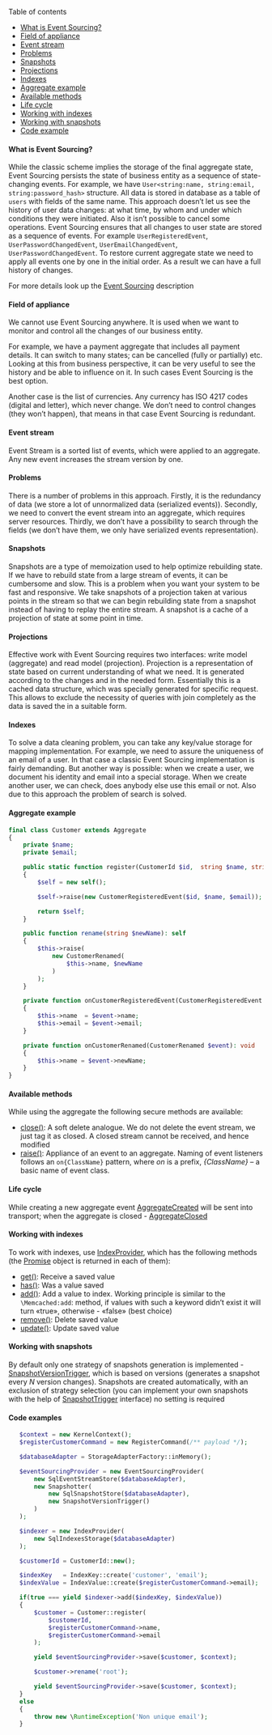 Table of contents
* [What is Event Sourcing?](https://github.com/mmasiukevich/service-bus/blob/master/doc/en_event_sourcing.md#what-is-event-sourcing)
* [Field of appliance](https://github.com/mmasiukevich/service-bus/blob/master/doc/en_event_sourcing.md#field-of-appliance)
* [Event stream](https://github.com/mmasiukevich/service-bus/blob/master/doc/en_event_sourcing.md#event-stream)
* [Problems](https://github.com/mmasiukevich/service-bus/blob/master/doc/en_event_sourcing.md#problems)
* [Snapshots](https://github.com/mmasiukevich/service-bus/blob/master/doc/en_event_sourcing.md#snapshots)
* [Projections](https://github.com/mmasiukevich/service-bus/blob/master/doc/en_event_sourcing.md#projections)
* [Indexes](https://github.com/mmasiukevich/service-bus/blob/master/doc/en_event_sourcing.md#indexes)
* [Aggregate example](https://github.com/mmasiukevich/service-bus/blob/master/doc/en_event_sourcing.md#aggregate-example)
* [Available methods](https://github.com/mmasiukevich/service-bus/blob/master/doc/en_event_sourcing.md#available-methods)
* [Life cycle](https://github.com/mmasiukevich/service-bus/blob/master/doc/en_event_sourcing.md#life-cycle)
* [Working with indexes](https://github.com/mmasiukevich/service-bus/blob/master/doc/en_event_sourcing.md#working-with-indexes)
* [Working with snapshots](https://github.com/mmasiukevich/service-bus/blob/master/doc/en_event_sourcing.md#working-with-snapshots)
* [Code example](https://github.com/mmasiukevich/service-bus/blob/master/doc/en_event_sourcing.md#code-examples)

#### What is Event Sourcing?
While the classic scheme implies the storage of the final aggregate state, Event Sourcing persists the state of business entity as a sequence of state-changing events. For example, we have ```User<string:name, string:email, string:password_hash>``` structure. All data is stored in database as a table of ```users``` with fields of the same name. This approach doesn’t let us see the history of user data changes: at what time, by whom and under which conditions they were initiated. Also it isn’t possible to cancel some operations. Event Sourcing ensures that all changes to user state are stored as a sequence of events. For example ```UserRegisteredEvent```, ```UserPasswordChangedEvent```, ```UserEmailChangedEvent```, ```UserPasswordChangedEvent```. To restore current aggregate state we need to apply all events one by one in the initial order. As a result we can have a full history of changes.

For more details look up the [Event Sourcing](https://microservices.io/patterns/data/event-sourcing.html) description

#### Field of appliance
We cannot use Event Sourcing anywhere. It is used when we want to monitor and control all the changes of our business entity.

For example, we have a payment aggregate that includes all payment details. It can switch to many states; can be cancelled (fully or partially) etc. Looking at this from business perspective, it can be very useful to see the history and be able to influence on it. In such cases Event Sourcing is the best option.

Another case is the list of currencies. Any currency has ISO 4217 codes (digital and letter), which never change. We don’t need to control changes (they won’t happen), that means in that case Event Sourcing is redundant.

#### Event stream
Event Stream is a sorted list of events, which were applied to an aggregate. Any new event increases the stream version by one.

#### Problems
There is a number of problems in this approach. Firstly, it is the redundancy of data (we store a lot of unnormalized data (serialized events)). Secondly, we need to convert the event stream into an aggregate, which requires server resources. Thirdly, we don’t have a possibility to search through the fields (we don’t have them, we only have serialized events representation).

#### Snapshots
Snapshots are a type of memoization used to help optimize rebuilding state. If we have to rebuild state from a large stream of events, it can be cumbersome and slow. This is a problem when you want your system to be fast and responsive. We take snapshots of a projection taken at various points in the stream so that we can begin rebuilding state from a snapshot instead of having to replay the entire stream. A snapshot is a cache of a projection of state at some point in time.

#### Projections
Effective work with Event Sourcing requires two interfaces: write model (aggregate) and read model (projection). Projection is a representation of state based on current understanding of what we need. It is generated according to the changes and in the needed form. Essentially this is a cached data structure, which was specially generated for specific request. This allows to exclude the necessity of queries with join completely as the data is saved the in a suitable form.

#### Indexes
To solve a data cleaning problem, you can take any key/value storage for mapping implementation. For example, we need to assure the uniqueness of an email of a user. In that case a classic Event Sourcing implementation is fairly demanding. But another way is possible: when we create a user, we document his identity and email into a special storage. When we create another user, we can check, does anybody else use this email or not. Also due to this approach the problem of search is solved.

#### Aggregate example
```php
final class Customer extends Aggregate
{
    private $name;
    private $email;

    public static function register(CustomerId $id,  string $name, string $email): self
    {
        $self = new self();

        $self->raise(new CustomerRegisteredEvent($id, $name, $email));

        return $self;
    }

    public function rename(string $newName): self
    {
        $this->raise(
            new CustomerRenamed(
                $this->name, $newName
            )
        );
    }

    private function onCustomerRegisteredEvent(CustomerRegisteredEvent $event): void
    {
        $this->name  = $event->name;
        $this->email = $event->email;
    }

    private function onCustomerRenamed(CustomerRenamed $event): void
    {
        $this->name = $event->newName;
    }
}
```
#### Available methods
While using the aggregate the following secure methods are available:
* [close()](https://github.com/mmasiukevich/service-bus/blob/master/src/EventSourcing/Aggregate.php#L137): A soft delete analogue. We do not delete the event stream, we just tag it as closed. A closed stream cannot be received, and hence modified
* [raise()](https://github.com/mmasiukevich/service-bus/blob/master/src/EventSourcing/Aggregate.php#L107): Appliance of an event to an aggregate. Naming of event listeners follows an ```on{ClassName}``` pattern, where *on* is a prefix, *{ClassName}* – a basic name of event class.

#### Life cycle
While creating a new aggregate event [AggregateCreated](https://github.com/mmasiukevich/service-bus/blob/master/src/EventSourcing/Contract/AggregateCreated.php) will be sent into transport;  when the aggregate is closed - [AggregateClosed](https://github.com/mmasiukevich/service-bus/blob/master/src/EventSourcing/Contract/AggregateClosed.php)

#### Working with indexes
To work with indexes, use [IndexProvider](https://github.com/mmasiukevich/service-bus/blob/master/src/IndexProvider.php), which has the following methods  (the [Promise](https://github.com/amphp/amp/blob/master/lib/Promise.php) object is returned in each of them):
* [get()](https://github.com/mmasiukevich/service-bus/blob/master/src/IndexProvider.php#L51): Receive a saved value
* [has()](https://github.com/mmasiukevich/service-bus/blob/master/src/IndexProvider.php#L85): Was a value saved
* [add()](https://github.com/mmasiukevich/service-bus/blob/master/src/IndexProvider.php#L122): Add a value to index. Working principle is similar to the ```\Memcached:add```: method, if values with such a keyword didn’t exist it will turn «true», otherwise - «false» (best choice)
* [remove()](https://github.com/mmasiukevich/service-bus/blob/master/src/IndexProvider.php#L160): Delete saved value
* [update()](https://github.com/mmasiukevich/service-bus/blob/master/src/IndexProvider.php#L177): Update saved value

#### Working with snapshots
By default only one strategy of snapshots generation is implemented - [SnapshotVersionTrigger](https://github.com/mmasiukevich/service-bus/blob/master/src/EventSourcingSnapshots/Trigger/SnapshotVersionTrigger.php), which is based on versions (generates a snapshot every *N* version changes). Snapshots are created automatically, with an exclusion of strategy selection (you can implement your own snapshots with the help of  [SnapshotTrigger](https://github.com/mmasiukevich/service-bus/blob/master/src/EventSourcingSnapshots/Trigger/SnapshotTrigger.php) interface) no setting is required

#### Code examples
```php
   $context = new KernelContext();
   $registerCustomerCommand = new RegisterCommand(/** payload */);

   $databaseAdapter = StorageAdapterFactory::inMemory();

   $eventSourcingProvider = new EventSourcingProvider(
       new SqlEventStreamStore($databaseAdapter),
       new Snapshotter(
           new SqlSnapshotStore($databaseAdapter),
           new SnapshotVersionTrigger()
       )
   );

   $indexer = new IndexProvider(
       new SqlIndexesStorage($databaseAdapter)
   );

   $customerId = CustomerId::new();

   $indexKey   = IndexKey::create('customer', 'email');
   $indexValue = IndexValue::create($registerCustomerCommand->email);

   if(true === yield $indexer->add($indexKey, $indexValue))
   {
       $customer = Customer::register(
           $customerId,
           $registerCustomerCommand->name,
           $registerCustomerCommand->email
       );

       yield $eventSourcingProvider->save($customer, $context);

       $customer->rename('root');

       yield $eventSourcingProvider->save($customer, $context);
   }
   else
   {
       throw new \RuntimeException('Non unique email');
   }
```